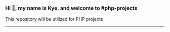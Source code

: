 ### Hi 👋, my name is Kye, and welcome to #php-projects

This repository will be utilized for PHP projects

****
